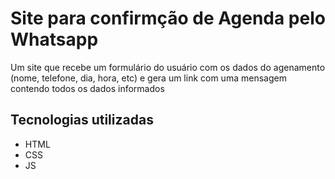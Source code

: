 # Site para confirmção de Agenda pelo Whatsapp 
Um site que recebe um formulário do usuário com os dados do agenamento (nome, telefone, dia, hora, etc) e gera um link com uma mensagem contendo todos os dados informados

## Tecnologias utilizadas 
- HTML
- CSS
- JS